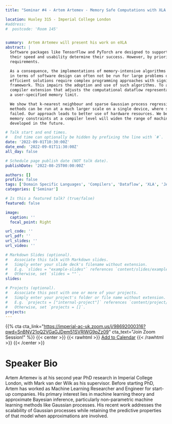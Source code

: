 ```yaml
---
title: "Seminar #4 - Artem Artemev - Memory Safe Computations with XLA Compiler "

location: Huxley 315 - Imperial College London
#address:
#  postcode: 'Room 145'


summary:  Artem Artemev will present his work on eXLA
abstract: |
  Software packages like TensorFlow and PyTorch are designed to support linear algebra operations, and
  their speed and usability determine their success. However, by prioritising speed, they often neglect memory
  requirements. 

  As a consequence, the implementations of memory-intensive algorithms that are convenient
  in terms of software design can often not be run for large problems due to memory overflows. Memory-
  efficient solutions require complex programming approaches with significant logic outside the computational
  framework. This impairs the adoption and use of such algorithms. To address this, we developed an XLA
  compiler extension that adjusts the computational dataflow representation of an algorithm according to
  a user-specified memory limit.

  We show that k-nearest neighbour and sparse Gaussian process regression
  methods can be run at a much larger scale on a single device, where standard implementations would have
  failed. Our approach leads to better use of hardware resources. We believe that further focus on removing
  memory constraints at a compiler level will widen the range of machine learning methods that can be
  developed in the future.

# Talk start and end times.
#   End time can optionally be hidden by prefixing the line with `#`.
date: '2022-09-01T10:30:00Z'
date_end: '2022-09-01T11:30:00Z'
all_day: false

# Schedule page publish date (NOT talk date).
publishDate: '2022-08-25T00:00:00Z'

authors: []
profile: false
tags: ['Domain Specific Languages', 'Compilers', 'Dataflow', 'XLA', 'JAX', 'Memory Safety', 'Memory-Efficiency', 'Algorithms']
categories: ['Seminar']

# Is this a featured talk? (true/false)
featured: false

image:
  caption: ''
  focal_point: Right

url_code: ''
url_pdf: ''
url_slides: ''
url_video: ''

# Markdown Slides (optional).
#   Associate this talk with Markdown slides.
#   Simply enter your slide deck's filename without extension.
#   E.g. `slides = "example-slides"` references `content/slides/example-slides.md`.
#   Otherwise, set `slides = ""`.
slides:

# Projects (optional).
#   Associate this post with one or more of your projects.
#   Simply enter your project's folder or file name without extension.
#   E.g. `projects = ["internal-project"]` references `content/project/deep-learning/index.md`.
#   Otherwise, set `projects = []`.
projects:
---
```


{{% cta cta_link="https://imperial-ac-uk.zoom.us/j/98692000316?pwd=SnBNV21oQ2VGaGJDem51SVRlWG9pZz09" cta_text="Join Zoom Session!" %}}
{{< center >}}
{{< rawhtml >}}
<a title="Add to Calendar" class="addeventatc" data-id="Ji14783117" href="https://www.addevent.com/event/Ji14783117" target="_blank">Add to Calendar</a>
	<script type="text/javascript" src="https://cdn.addevent.com/libs/atc/1.6.1/atc.min.js" async defer></script>
{{< /rawhtml >}}
{{< /center >}}

# Speaker Bio

Artem Artemev is at his second year PhD research in Imperial College London, with Mark van der Wilk as his supervisor. Before starting PhD, Artem has worked as Machine Learning Researcher and Engineer for start-up companies. His primary interest lies in machine learning theory and approximate Bayesian inference, particularly non-parametric machine learning methods like Gaussian processes. His recent work addresses the scalability of Gaussian processes while retaining the predictive properties of that model when approximations are involved.
